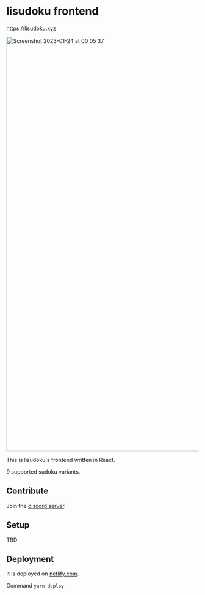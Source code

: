 # lisudoku frontend

https://lisudoku.xyz

<img width="1082" alt="Screenshot 2023-01-24 at 00 05 37" src="https://user-images.githubusercontent.com/6545554/214160491-e2b6b810-21ca-457b-a0cd-bba67bd2c5b7.png">

This is lisudoku's frontend written in React.

9 supported sudoku variants.

## Contribute

Join the [discord server](https://discord.gg/SGV8TQVSeT).

## Setup

TBD

## Deployment

It is deployed on [netlify.com](https://www.netlify.com).

Command `yarn deploy`
